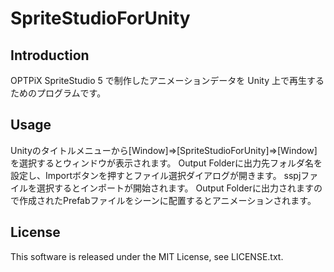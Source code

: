 # SpriteStudioForUnity

Introduction
---------------------
OPTPiX SpriteStudio 5 で制作したアニメーションデータを Unity 上で再生するためのプログラムです。

Usage
---------------------
Unityのタイトルメニューから[Window]=>[SpriteStudioForUnity]=>[Window]を選択するとウィンドウが表示されます。
Output Folderに出力先フォルダ名を設定し、Importボタンを押すとファイル選択ダイアログが開きます。
sspjファイルを選択するとインポートが開始されます。
Output Folderに出力されますので作成されたPrefabファイルをシーンに配置するとアニメーションされます。

License
---------------------
This software is released under the MIT License, see LICENSE.txt.
